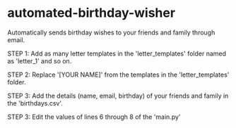 # automated-birthday-wisher
Automatically sends birthday wishes to your friends and family through email.

STEP 1:
  Add as many letter templates in the 'letter_templates' folder named as 'letter_1' and so on.
 
 STEP 2:
  Replace '[YOUR NAME]' from the templates in the 'letter_templates' folder.
  
 STEP 3:
  Add the details (name, email, birthday) of your friends and family in the 'birthdays.csv'.
 
 STEP 3:
  Edit the values of lines 6 through 8 of the 'main.py'
